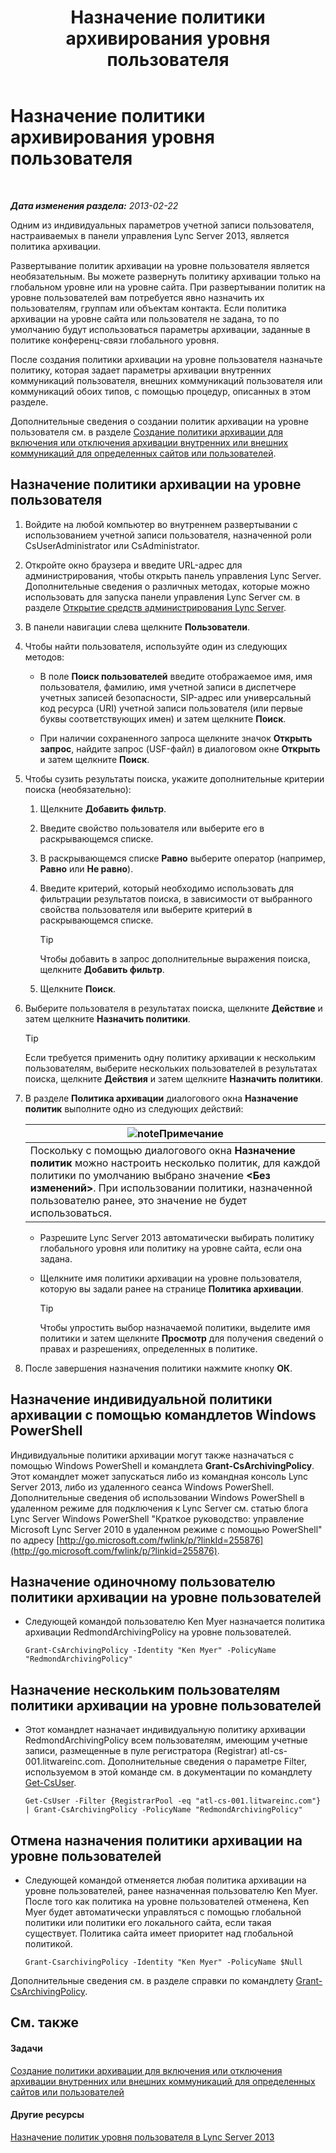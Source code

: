 ﻿---
title: Назначение политики архивирования уровня пользователя
TOCTitle: Назначение политики архивирования уровня пользователя
ms:assetid: a12ca483-b235-460f-b3fe-130fb3087264
ms:mtpsurl: https://technet.microsoft.com/ru-ru/library/Gg182560(v=OCS.15)
ms:contentKeyID: 49310708
ms.date: 05/19/2016
mtps_version: v=OCS.15
ms.translationtype: HT
---

# Назначение политики архивирования уровня пользователя

 

_**Дата изменения раздела:** 2013-02-22_

Одним из индивидуальных параметров учетной записи пользователя, настраиваемых в панели управления Lync Server 2013, является политика архивации.

Развертывание политик архивации на уровне пользователя является необязательным. Вы можете развернуть политику архивации только на глобальном уровне или на уровне сайта. При развертывании политик на уровне пользователей вам потребуется явно назначить их пользователям, группам или объектам контакта. Если политика архивации на уровне сайта или пользователя не задана, то по умолчанию будут использоваться параметры архивации, заданные в политике конференц-связи глобального уровня.

После создания политики архивации на уровне пользователя назначьте политику, которая задает параметры архивации внутренних коммуникаций пользователя, внешних коммуникаций пользователя или коммуникаций обоих типов, с помощью процедур, описанных в этом разделе.

Дополнительные сведения о создании политик архивации на уровне пользователя см. в разделе [Создание политики архивации для включения или отключения архивации внутренних или внешних коммуникаций для определенных сайтов или пользователей](lync-server-2013-creating-an-archiving-policy-to-enable-or-disable-archiving-of-internal-or-external-communications-for-specific-sites-or-users.md).

## Назначение политики архивации на уровне пользователя

1.  Войдите на любой компьютер во внутреннем развертывании с использованием учетной записи пользователя, назначенной роли CsUserAdministrator или CsAdministrator.

2.  Откройте окно браузера и введите URL-адрес для администрирования, чтобы открыть панель управления Lync Server. Дополнительные сведения о различных методах, которые можно использовать для запуска панели управления Lync Server см. в разделе [Открытие средств администрирования Lync Server](lync-server-2013-open-lync-server-administrative-tools.md).

3.  В панели навигации слева щелкните **Пользователи**.

4.  Чтобы найти пользователя, используйте один из следующих методов:
    
      - В поле **Поиск пользователей** введите отображаемое имя, имя пользователя, фамилию, имя учетной записи в диспетчере учетных записей безопасности, SIP-адрес или универсальный код ресурса (URI) учетной записи пользователя (или первые буквы соответствующих имен) и затем щелкните **Поиск**.
    
      - При наличии сохраненного запроса щелкните значок **Открыть запрос**, найдите запрос (USF-файл) в диалоговом окне **Открыть** и затем щелкните **Поиск**.

5.  Чтобы сузить результаты поиска, укажите дополнительные критерии поиска (необязательно):
    
    1.  Щелкните **Добавить фильтр**.
    
    2.  Введите свойство пользователя или выберите его в раскрывающемся списке.
    
    3.  В раскрывающемся списке **Равно** выберите оператор (например, **Равно** или **Не равно**).
    
    4.  Введите критерий, который необходимо использовать для фильтрации результатов поиска, в зависимости от выбранного свойства пользователя или выберите критерий в раскрывающемся списке.
        

        > [!TIP]
        > Чтобы добавить в запрос дополнительные выражения поиска, щелкните <STRONG>Добавить фильтр</STRONG>.

    
    5.  Щелкните **Поиск**.

6.  Выберите пользователя в результатах поиска, щелкните **Действие** и затем щелкните **Назначить политики**.
    

    > [!TIP]
    > Если требуется применить одну политику архивации к нескольким пользователям, выберите нескольких пользователей в результатах поиска, щелкните <STRONG>Действия</STRONG> и затем щелкните <STRONG>Назначить политики</STRONG>.



7.  В разделе **Политика архивации** диалогового окна **Назначение политик** выполните одно из следующих действий:
    
    <table>
    <thead>
    <tr class="header">
    <th><img src="images/Gg398412.note(OCS.15).gif" title="note" alt="note" />Примечание</th>
    </tr>
    </thead>
    <tbody>
    <tr class="odd">
    <td>Поскольку с помощью диалогового окна <strong>Назначение политик</strong> можно настроить несколько политик, для каждой политики по умолчанию выбрано значение <strong>&lt;Без изменений&gt;</strong>. При использовании политики, назначенной пользователю ранее, это значение не будет использоваться.</td>
    </tr>
    </tbody>
    </table>
    
      - Разрешите Lync Server 2013 автоматически выбирать политику глобального уровня или политику на уровне сайта, если она задана.
    
      - Щелкните имя политики архивации на уровне пользователя, которую вы задали ранее на странице **Политика архивации**.
        

        > [!TIP]
        > Чтобы упростить выбор назначаемой политики, выделите имя политики и затем щелкните <STRONG>Просмотр</STRONG> для получения сведений о правах и разрешениях, определенных в политике.



8.  После завершения назначения политики нажмите кнопку **ОК**.

## Назначение индивидуальной политики архивации с помощью командлетов Windows PowerShell

Индивидуальные политики архивации могут также назначаться с помощью Windows PowerShell и командлета **Grant-CsArchivingPolicy**. Этот командлет может запускаться либо из командная консоль Lync Server 2013, либо из удаленного сеанса Windows PowerShell. Дополнительные сведения об использовании Windows PowerShell в удаленном режиме для подключения к Lync Server см. статью блога Lync Server Windows PowerShell "Краткое руководство: управление Microsoft Lync Server 2010 в удаленном режиме с помощью PowerShell" по адресу [http://go.microsoft.com/fwlink/p/?linkId=255876](http://go.microsoft.com/fwlink/p/?linkid=255876).

## Назначение одиночному пользователю политики архивации на уровне пользователей

  - Следующей командой пользователю Ken Myer назначается политика архивации RedmondArchivingPolicy на уровне пользователей.
    
        Grant-CsArchivingPolicy -Identity "Ken Myer" -PolicyName "RedmondArchivingPolicy"

## Назначение нескольким пользователям политики архивации на уровне пользователей

  - Этот командлет назначает индивидуальную политику архивации RedmondArchivingPolicy всем пользователям, имеющим учетные записи, размещенные в пуле регистратора (Registrar) atl-cs-001.litwareinc.com. Дополнительные сведения о параметре Filter, используемом в этой команде см. в документации по командлету [Get-CsUser](https://docs.microsoft.com/en-us/powershell/module/skype/Get-CsUser).
    
        Get-CsUser -Filter {RegistrarPool -eq "atl-cs-001.litwareinc.com"} | Grant-CsArchivingPolicy -PolicyName "RedmondArchivingPolicy"

## Отмена назначения политики архивации на уровне пользователей

  - Следующей командой отменяется любая политика архивации на уровне пользователей, ранее назначенная пользователю Ken Myer. После того как политика на уровне пользователей отменена, Ken Myer будет автоматически управляться с помощью глобальной политики или политики его локального сайта, если такая существует. Политика сайта имеет приоритет над глобальной политикой.
    
        Grant-CsarchivingPolicy -Identity "Ken Myer" -PolicyName $Null

Дополнительные сведения см. в разделе справки по командлету [Grant-CsArchivingPolicy](grant-csarchivingpolicy.md).

## См. также

#### Задачи

[Создание политики архивации для включения или отключения архивации внутренних или внешних коммуникаций для определенных сайтов или пользователей](lync-server-2013-creating-an-archiving-policy-to-enable-or-disable-archiving-of-internal-or-external-communications-for-specific-sites-or-users.md)  

#### Другие ресурсы

[Назначение политик уровня пользователя в Lync Server 2013](lync-server-2013-assigning-per-user-policies.md)

